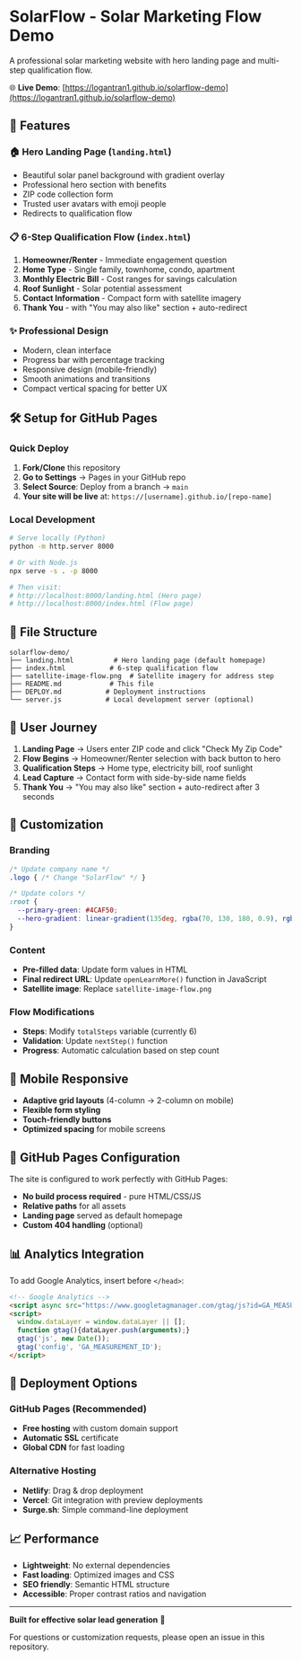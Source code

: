 # SolarFlow - Solar Marketing Flow Demo

A professional solar marketing website with hero landing page and multi-step qualification flow.

🌐 **Live Demo**: [https://logantran1.github.io/solarflow-demo](https://logantran1.github.io/solarflow-demo)

## 🚀 Features

### 🏠 **Hero Landing Page** (`landing.html`)
- Beautiful solar panel background with gradient overlay
- Professional hero section with benefits
- ZIP code collection form
- Trusted user avatars with emoji people
- Redirects to qualification flow

### 📋 **6-Step Qualification Flow** (`index.html`)
1. **Homeowner/Renter** - Immediate engagement question
2. **Home Type** - Single family, townhome, condo, apartment
3. **Monthly Electric Bill** - Cost ranges for savings calculation
4. **Roof Sunlight** - Solar potential assessment
5. **Contact Information** - Compact form with satellite imagery
6. **Thank You** - with "You may also like" section + auto-redirect

### ✨ **Professional Design**
- Modern, clean interface
- Progress bar with percentage tracking
- Responsive design (mobile-friendly)
- Smooth animations and transitions
- Compact vertical spacing for better UX

## 🛠️ Setup for GitHub Pages

### Quick Deploy
1. **Fork/Clone** this repository
2. **Go to Settings** → Pages in your GitHub repo
3. **Select Source**: Deploy from a branch → `main` 
4. **Your site will be live** at: `https://[username].github.io/[repo-name]`

### Local Development
```bash
# Serve locally (Python)
python -m http.server 8000

# Or with Node.js
npx serve -s . -p 8000

# Then visit:
# http://localhost:8000/landing.html (Hero page)
# http://localhost:8000/index.html (Flow page)
```

## 📁 File Structure

```
solarflow-demo/
├── landing.html          # Hero landing page (default homepage)
├── index.html           # 6-step qualification flow
├── satellite-image-flow.png  # Satellite imagery for address step
├── README.md            # This file
├── DEPLOY.md           # Deployment instructions
└── server.js           # Local development server (optional)
```

## 🎯 User Journey

1. **Landing Page** → Users enter ZIP code and click "Check My Zip Code"
2. **Flow Begins** → Homeowner/Renter selection with back button to hero
3. **Qualification Steps** → Home type, electricity bill, roof sunlight
4. **Lead Capture** → Contact form with side-by-side name fields
5. **Thank You** → "You may also like" section + auto-redirect after 3 seconds

## 🎨 Customization

### Branding
```css
/* Update company name */
.logo { /* Change "SolarFlow" */ }

/* Update colors */
:root {
  --primary-green: #4CAF50;
  --hero-gradient: linear-gradient(135deg, rgba(70, 130, 180, 0.9), rgba(25, 25, 112, 0.9));
}
```

### Content
- **Pre-filled data**: Update form values in HTML
- **Final redirect URL**: Update `openLearnMore()` function in JavaScript
- **Satellite image**: Replace `satellite-image-flow.png`

### Flow Modifications
- **Steps**: Modify `totalSteps` variable (currently 6)
- **Validation**: Update `nextStep()` function
- **Progress**: Automatic calculation based on step count

## 📱 Mobile Responsive

- **Adaptive grid layouts** (4-column → 2-column on mobile)
- **Flexible form styling** 
- **Touch-friendly buttons**
- **Optimized spacing** for mobile screens

## 🔧 GitHub Pages Configuration

The site is configured to work perfectly with GitHub Pages:
- **No build process required** - pure HTML/CSS/JS
- **Relative paths** for all assets
- **Landing page** served as default homepage
- **Custom 404 handling** (optional)

## 📊 Analytics Integration

To add Google Analytics, insert before `</head>`:

```html
<!-- Google Analytics -->
<script async src="https://www.googletagmanager.com/gtag/js?id=GA_MEASUREMENT_ID"></script>
<script>
  window.dataLayer = window.dataLayer || [];
  function gtag(){dataLayer.push(arguments);}
  gtag('js', new Date());
  gtag('config', 'GA_MEASUREMENT_ID');
</script>
```

## 🚀 Deployment Options

### GitHub Pages (Recommended)
- **Free hosting** with custom domain support
- **Automatic SSL** certificate
- **Global CDN** for fast loading

### Alternative Hosting
- **Netlify**: Drag & drop deployment
- **Vercel**: Git integration with preview deployments  
- **Surge.sh**: Simple command-line deployment

## 📈 Performance

- **Lightweight**: No external dependencies
- **Fast loading**: Optimized images and CSS
- **SEO friendly**: Semantic HTML structure
- **Accessible**: Proper contrast ratios and navigation

---

**Built for effective solar lead generation** 🌟

For questions or customization requests, please open an issue in this repository.
